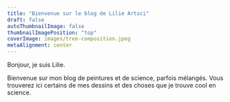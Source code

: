 ```yaml
---
title: "Bienvenue sur le blog de Lilie Artsci"
draft: false
autoThumbnailImage: false
thumbnailImagePosition: "top"
coverImage: images/tree-composition.jpeg
metaAlignment: center
---
```


Bonjour, je suis Lilie. 

Bienvenue sur mon blog de peintures et de science, parfois mélangés. 
Vous trouverez ici certains de mes dessins et des choses que je trouve cool en science.